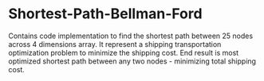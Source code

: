 # Shortest-Path-Bellman-Ford
Contains code implementation to find the shortest path between 25 nodes across 4 dimensions array. It represent a shipping transportation optimization problem to minimize the shipping cost. End result is most optimized shortest path between any two nodes - minimizing total shipping cost.
